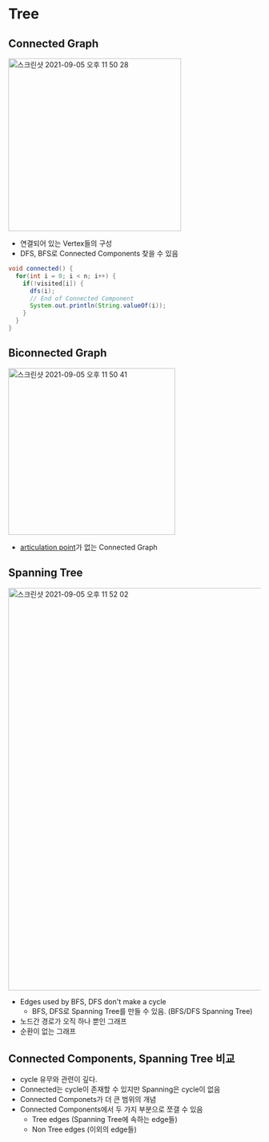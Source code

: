 # Tree

## Connected Graph

<img width="345" alt="스크린샷 2021-09-05 오후 11 50 28" src="https://user-images.githubusercontent.com/41675375/132131178-473ee815-cc93-4589-83f5-2ef2fd469693.png">


- 연결되어 있는 Vertex들의 구성
- DFS, BFS로 Connected Components 찾을 수 있음

```java
void connected() {
  for(int i = 0; i < n; i++) {
    if(!visited[i]) {
      dfs(i);
      // End of Connected Component
      System.out.println(String.valueOf(i));
    }
  }
}
```

## Biconnected Graph

<img width="333" alt="스크린샷 2021-09-05 오후 11 50 41" src="https://user-images.githubusercontent.com/41675375/132131308-4e25dcdb-a563-4b47-a555-f2c697264001.png">

- [articulation point](https://github.com/beaniejoy/algorithm-skillUp/blob/main/_concept/articulation.md)가 없는 Connected Graph

## Spanning Tree

<img width="804" alt="스크린샷 2021-09-05 오후 11 52 02" src="https://user-images.githubusercontent.com/41675375/132131224-9a566c63-1f97-43a8-8892-08355ed66890.png">

- Edges used by BFS, DFS don't make a cycle
  - BFS, DFS로 Spanning Tree를 만들 수 있음. (BFS/DFS Spanning Tree)
- 노드간 경로가 오직 하나 뿐인 그래프
- 순환이 없는 그래프

## Connected Components, Spanning Tree 비교
- cycle 유무와 관련이 깊다.
- Connected는 cycle이 존재할 수 있지만 Spanning은 cycle이 없음
- Connected Componets가 더 큰 범위의 개념
- Connected Components에서 두 가지 부분으로 쪼갤 수 있음
  - Tree edges (Spanning Tree에 속하는 edge들)
  - Non Tree edges (이외의 edge들) 

